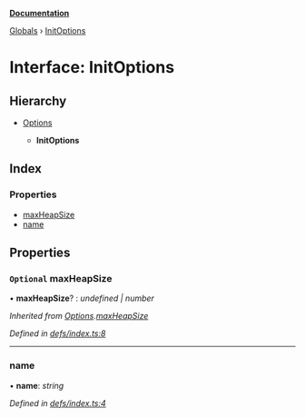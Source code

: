 **[Documentation](../README.md)**

[Globals](../README.md) › [InitOptions](initoptions.md)

# Interface: InitOptions

## Hierarchy

* [Options](options.md)

  * **InitOptions**

## Index

### Properties

* [maxHeapSize](initoptions.md#optional-maxheapsize)
* [name](initoptions.md#name)

## Properties

### `Optional` maxHeapSize

• **maxHeapSize**? : *undefined | number*

*Inherited from [Options](options.md).[maxHeapSize](options.md#optional-maxheapsize)*

*Defined in [defs/index.ts:8](https://github.com/badbatch/cachemap/blob/13ed388/packages/map/src/defs/index.ts#L8)*

___

###  name

• **name**: *string*

*Defined in [defs/index.ts:4](https://github.com/badbatch/cachemap/blob/13ed388/packages/map/src/defs/index.ts#L4)*